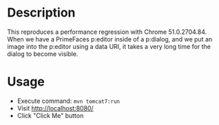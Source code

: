 # Description #

This reproduces a performance regression with Chrome 51.0.2704.84.  When we have a PrimeFaces p:editor inside of a p:dialog, and we put an image into the p:editor using a data URI, it takes a very long time for the dialog to become visible.

# Usage #

* Execute command: `mvn tomcat7:run`
* Visit [http://localhost:8080/](http://localhost:8080/)
* Click "Click Me" button
